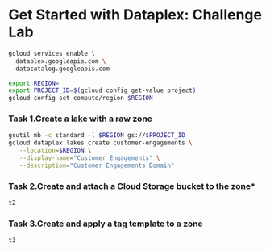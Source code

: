 # Get Started with Dataplex: Challenge Lab

```bash
gcloud services enable \
  dataplex.googleapis.com \
  datacatalog.googleapis.com
```
```bash
export REGION=
export PROJECT_ID=$(gcloud config get-value project)
gcloud config set compute/region $REGION
```

### **Task 1.Create a lake with a raw zone**

```bash
gsutil mb -c standard -l $REGION gs://$PROJECT_ID
gcloud dataplex lakes create customer-engagements \
   --location=$REGION \
   --display-name="Customer Engagements" \
   --description="Customer Engagements Domain"

```

### **Task 2.Create and attach a Cloud Storage bucket to the zone***

```bash
t2
```
### **Task 3.Create and apply a tag template to a zone**

```bash
t3
```
